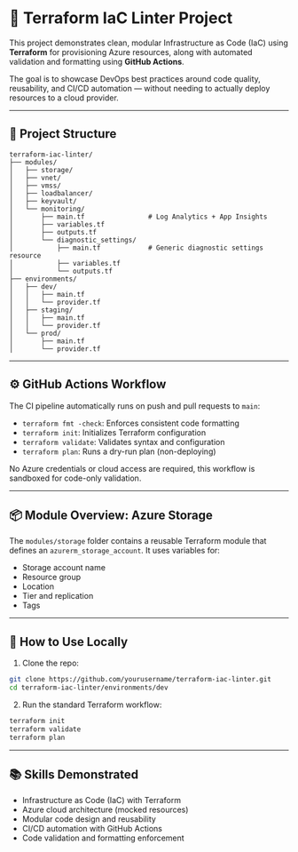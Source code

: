# 🧱 Terraform IaC Linter Project

This project demonstrates clean, modular Infrastructure as Code (IaC) using **Terraform** for provisioning Azure resources, along with automated validation and formatting using **GitHub Actions**.

The goal is to showcase DevOps best practices around code quality, reusability, and CI/CD automation — without needing to actually deploy resources to a cloud provider.

---

## 📁 Project Structure

```
terraform-iac-linter/
├── modules/
│   ├── storage/
│   ├── vnet/
│   ├── vmss/
│   ├── loadbalancer/
│   ├── keyvault/
│   └── monitoring/
│       ├── main.tf                # Log Analytics + App Insights
│       ├── variables.tf
│       ├── outputs.tf
│       └── diagnostic_settings/
│           ├── main.tf            # Generic diagnostic settings resource
│           ├── variables.tf
│           └── outputs.tf
├── environments/
│   ├── dev/
│   │   ├── main.tf
│   │   └── provider.tf
│   ├── staging/
│   │   ├── main.tf
│   │   └── provider.tf
│   └── prod/
│       ├── main.tf
│       └── provider.tf

```

---

## ⚙️ GitHub Actions Workflow

The CI pipeline automatically runs on push and pull requests to `main`:
- `terraform fmt -check`: Enforces consistent code formatting
- `terraform init`: Initializes Terraform configuration
- `terraform validate`: Validates syntax and configuration
- `terraform plan`: Runs a dry-run plan (non-deploying)

No Azure credentials or cloud access are required, this workflow is sandboxed for code-only validation.

---

## 📦 Module Overview: Azure Storage

The `modules/storage` folder contains a reusable Terraform module that defines an `azurerm_storage_account`. It uses variables for:
- Storage account name
- Resource group
- Location
- Tier and replication
- Tags

---

## 🧪 How to Use Locally

1. Clone the repo:
```bash
git clone https://github.com/yourusername/terraform-iac-linter.git
cd terraform-iac-linter/environments/dev
```

2. Run the standard Terraform workflow:
```bash
terraform init
terraform validate
terraform plan
```

---

## 📚 Skills Demonstrated
- Infrastructure as Code (IaC) with Terraform
- Azure cloud architecture (mocked resources)
- Modular code design and reusability
- CI/CD automation with GitHub Actions
- Code validation and formatting enforcement
